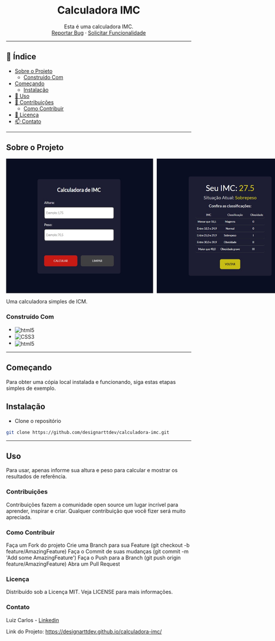<h1 align="center">Calculadora IMC</h1>

<p align="center">
  Esta é uma calculadora IMC.
  <br />
  <a href="https://github.com/designarttdev/calculadora-imc/issues">Reportar Bug</a>
  ·
  <a href="https://github.com/designarttdev/calculadora-imc/issues">Solicitar Funcionalidade</a>
</p>

---

## 📖 Índice

- [Sobre o Projeto](#sobre-o-projeto)
  - [Construído Com](#construído-com)
- [Começando](#começando)
  - [Instalação](#instalação)
- [🚀 Uso](#uso)
- [🤝 Contribuições](#contribuições)
  - [Como Contribuir](#como-contribuir)
- [📝 Licença](#licença)
- [📫 Contato](#contato)

---

## Sobre o Projeto

<div style="display: flex; gap: 10px; ">
    <img style="width: 400px; height: auto;" src="https://github.com/designarttdev/calculadora-imc/blob/main/Print.jpg" alt="Primeira tela">
    <img style="width: 400px; height: auto;" src="https://github.com/designarttdev/calculadora-imc/blob/main/Print2.jpg" alt="Primeira tela">
</div>

Uma calculadora simples de ICM.

### Construído Com

- <img align="center" alt="html5" src="https://img.shields.io/badge/HTML5-E34F26?style=for-the-badge&logo=html5&logoColor=white" />
- <img align="center" alt="CSS3" src="https://img.shields.io/badge/CSS3-1572B6?style=for-the-badge&logo=css3&logoColor=white" />
- <img align="center" alt="html5" src="https://img.shields.io/badge/JavaScript-323330?style=for-the-badge&logo=javascript&logoColor=F7DF1E" />

---

## Começando

Para obter uma cópia local instalada e funcionando, siga estas etapas simples de exemplo.

## Instalação

- Clone o repositório

```sh
git clone https://github.com/designarttdev/calculadora-imc.git
```
---

## Uso

Para usar, apenas informe sua altura e peso para calcular e mostrar os resultados de referência.

### Contribuições
Contribuições fazem a comunidade open source um lugar incrível para aprender, inspirar e criar. Qualquer contribuição que você fizer será muito apreciada.

### Como Contribuir
Faça um Fork do projeto
Crie uma Branch para sua Feature (git checkout -b feature/AmazingFeature)
Faça o Commit de suas mudanças (git commit -m 'Add some AmazingFeature')
Faça o Push para a Branch (git push origin feature/AmazingFeature)
Abra um Pull Request

### Licença
Distribuído sob a Licença MIT. Veja LICENSE para mais informações.

### Contato
Luiz Carlos - [Linkedin](https://www.linkedin.com/in/luizcarlosli/)

Link do Projeto: https://designarttdev.github.io/calculadora-imc/
